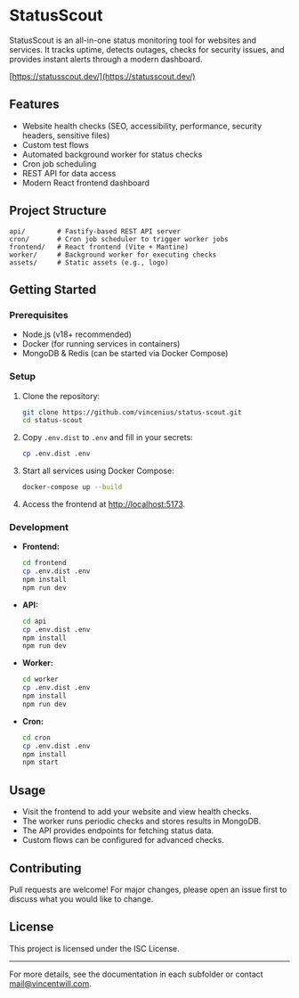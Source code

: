 # StatusScout

StatusScout is an all-in-one status monitoring tool for websites and services. It tracks uptime, detects outages, checks for security issues, and provides instant alerts through a modern dashboard.

[https://statusscout.dev/](https://statusscout.dev/)

## Features

- Website health checks (SEO, accessibility, performance, security headers, sensitive files)
- Custom test flows
- Automated background worker for status checks
- Cron job scheduling
- REST API for data access
- Modern React frontend dashboard

## Project Structure

```
api/        # Fastify-based REST API server
cron/       # Cron job scheduler to trigger worker jobs
frontend/   # React frontend (Vite + Mantine)
worker/     # Background worker for executing checks
assets/     # Static assets (e.g., logo)
```

## Getting Started

### Prerequisites

- Node.js (v18+ recommended)
- Docker (for running services in containers)
- MongoDB & Redis (can be started via Docker Compose)

### Setup

1. Clone the repository:
   ```sh
   git clone https://github.com/vincenius/status-scout.git
   cd status-scout
   ```

2. Copy `.env.dist` to `.env` and fill in your secrets:
   ```sh
   cp .env.dist .env
   ```

3. Start all services using Docker Compose:
   ```sh
   docker-compose up --build
   ```

4. Access the frontend at [http://localhost:5173](http://localhost:5173).

### Development

- **Frontend:**  
  ```sh
  cd frontend
  cp .env.dist .env
  npm install
  npm run dev
  ```
- **API:**  
  ```sh
  cd api
  cp .env.dist .env
  npm install
  npm run dev
  ```
- **Worker:**  
  ```sh
  cd worker
  cp .env.dist .env
  npm install
  npm run dev
  ```
- **Cron:**  
  ```sh
  cd cron
  cp .env.dist .env
  npm install
  npm start
  ```

## Usage

- Visit the frontend to add your website and view health checks.
- The worker runs periodic checks and stores results in MongoDB.
- The API provides endpoints for fetching status data.
- Custom flows can be configured for advanced checks.

## Contributing

Pull requests are welcome! For major changes, please open an issue first to discuss what you would like to change.

## License

This project is licensed under the ISC License.

---

For more details, see the documentation in each subfolder or contact [mail@vincentwill.com](mailto:mail@vincentwill.com).
